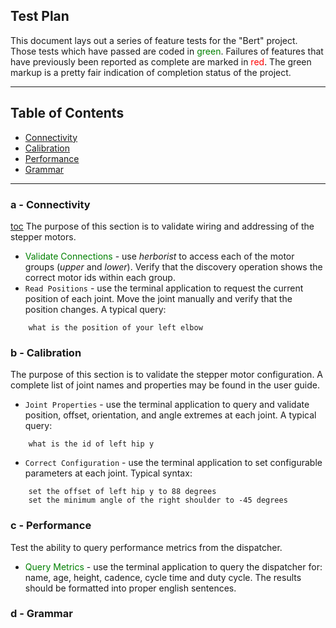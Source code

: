 ## Test Plan

This document lays out a series of feature tests for the "Bert" project. Those tests which have passed are coded in
<span style="color:green;">green</span>. Failures of features that have previously been reported as complete are marked in <span style="color:red;">red</span>. The green markup is a pretty fair indication of completion status of the project.


***************************************************************
## Table of Contents <a id="table-of-contents"></a>
  * [Connectivity](#connectivity)
  * [Calibration](#calibration)
  * [Performance](#performance)
  * [Grammar](#grammar)

*********************************************************
### a - Connectivity <a id="connectivity"></a>
[toc](#table-of-contents)
The purpose of this section is to validate wiring and addressing of the stepper motors.
* <span style="color:green;">Validate Connections</span> - use *herborist* to access each of the motor groups (*upper* and *lower*). Verify that the discovery operation shows the correct motor ids within each group.
* `Read Positions` - use the terminal application to request the current position of each joint. Move the joint manually and verify that the position changes. A typical query:
```
    what is the position of your left elbow
```

### b - Calibration <a id="calibration"></a>
The purpose of this section is to validate the stepper motor configuration.
A complete list of joint names and properties may be found in the user guide.
* `Joint Properties` - use the terminal application to query and validate
position, offset, orientation, and angle extremes at each joint.
A typical query:
```
    what is the id of left hip y
```
* `Correct Configuration` - use the terminal application to set configurable
parameters at each joint. Typical syntax:
```
    set the offset of left hip y to 88 degrees
    set the minimum angle of the right shoulder to -45 degrees
```

### c - Performance <a id="performance"></a>
Test the ability to query performance metrics from the dispatcher.
* <span style="color:green;">Query Metrics</span> - use the terminal application to query
the dispatcher for: name, age, height, cadence, cycle time and duty cycle. The results
should be formatted into proper english sentences.

### d - Grammar <a id="grammar"></a>
